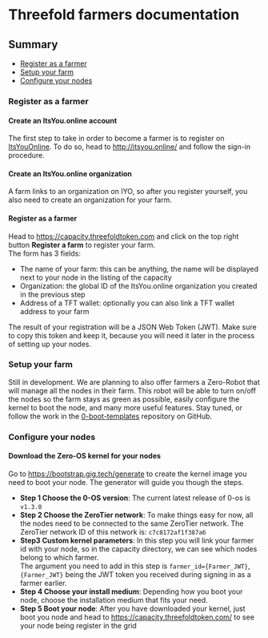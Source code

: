 # Threefold farmers documentation

## Summary
- [Register as a farmer](#register-as-a-farmer)
- [Setup your farm](#setup-your-farm)
- [Configure your nodes](#configure-your-nodes)

### Register as a farmer

#### Create an ItsYou.online account
The first step to take in order to become a farmer is to register on [ItsYouOnline](http://itsyou.online/).
To do so, head to http://itsyou.online/ and follow the sign-in procedure.

#### Create an ItsYou.online organization
A farm links to an organization on IYO, so after you register yourself, you also need to create an organization for your farm.

#### Register as a farmer
Head to https://capacity.threefoldtoken.com and click on the top right button **Register a farm** to register your farm.  
The form has 3 fields:
- The name of your farm: this can be anything, the name will be displayed next to your node in the listing of the capacity
- Organization: the global ID of the ItsYou.online organization you created in the previous step
- Address of a TFT wallet: optionally you can also link a TFT wallet address to your farm

The result of your registration will be a JSON Web Token (JWT). Make sure to copy this token and keep it, because you will need it later in the process of setting up your nodes.


### Setup your farm
Still in development. We are planning to also offer farmers a Zero-Robot that will manage all the nodes in their farm.
This robot will be able to turn on/off the nodes so the farm stays as green as possible, easily configure the kernel to boot the node, and many more useful features. Stay tuned, or follow the work in the [0-boot-templates](https://github.com/zero-os/0-boot-templates) repository on GitHub. 

### Configure your nodes

#### Download the Zero-OS kernel for your nodes

Go to https://bootstrap.gig.tech/generate to create the kernel image you need to boot your node.
The generator will guide you though the steps.
- **Step 1 Choose the 0-OS version**: The current latest release of 0-os is `v1.3.0`
- **Step 2 Choose the ZeroTier network**: To make things easy for now, all the nodes need to be connected to the same ZeroTier network. The ZeroTier network ID of this network is: `c7c8172af1f387a6`
- **Step3 Custom kernel parameters**: In this step you will link your farmer id with your node, so in the capacity directory, we can see which nodes belong to which farmer.   
The argument you need to add in this step is `farmer_id={Farmer_JWT}`, `{Farmer_JWT}` being the JWT token you received during signing in as a farmer earlier.
- **Step 4 Choose your install medium**: Depending how you boot your node, choose the installation medium that fits your need.
- **Step 5 Boot your node**: After you have downloaded your kernel, just boot you node and head to https://capacity.threefoldtoken.com/ to see your node being register in the grid
